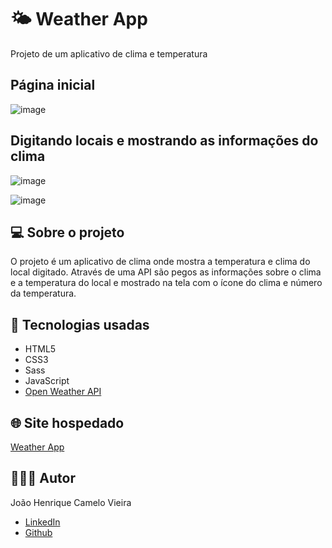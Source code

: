 
#  🌤️ Weather App 
Projeto de um aplicativo de clima e temperatura

## Página inicial
![image](https://user-images.githubusercontent.com/67476981/214734703-1b6874aa-90e3-4017-95f2-5a236e63c5b0.png)

## Digitando locais e mostrando as informações do clima
![image](https://user-images.githubusercontent.com/67476981/214734908-8a9306c4-46f3-4f06-b056-e0365d55feb6.png) 
 
![image](https://user-images.githubusercontent.com/67476981/214734975-86c86cb7-1d31-4266-a0fc-fc6c7372e65f.png) 

## 💻 Sobre o projeto  

O projeto é um aplicativo de clima onde mostra a temperatura e clima do local digitado. 
Através de uma API são pegos as informações sobre o clima e a temperatura do local e mostrado na tela com o ícone do clima e número da temperatura.
  
## 🚀 Tecnologias usadas 
- HTML5
- CSS3
- Sass
- JavaScript
- [Open Weather API](https://openweathermap.org/api)

##  🌐 Site hospedado 

 [Weather App](https://weatherapp-jhenrique12.netlify.app/)
 
## 🧑🏻‍💻 Autor  

João Henrique Camelo Vieira 
  
- [LinkedIn](https://www.linkedin.com/in/jo%C3%A3o-henrique-vieira/)
- [Github](https://github.com/Jhenrique12) 


  













